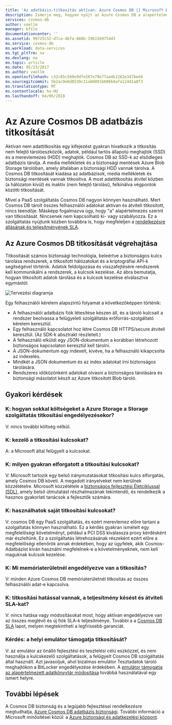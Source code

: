 ```yaml
---
title: 'Az adatbázis-titkosítás aktívan: Azure Cosmos DB |} Microsoft Docs'
description: Ismerje meg, hogyan nyújt az Azure Cosmos DB a alapértelmezett titkosítás az összes adatot.
services: cosmos-db
author: voellm
manager: kfile
documentationcenter: ''
ms.assetid: 99725c52-d7ca-4bfa-888b-19b1569754d3
ms.service: cosmos-db
ms.workload: data-services
ms.tgt_pltfrm: na
ms.devlang: na
ms.topic: article
ms.date: 05/23/2017
ms.author: voellm
ms.openlocfilehash: c32c85c560e9dfe587e79e77aa4b1262e347bed4
ms.sourcegitcommit: 5b2ac9e6d8539c11ab0891b686b8afa12441a8f3
ms.translationtype: MT
ms.contentlocale: hu-HU
ms.lasthandoff: 04/06/2018
---
```

# <a name="azure-cosmos-db-database-encryption-at-rest"></a>Az Azure Cosmos DB adatbázis titkosítását

Aktívan nem adattitkosítás egy kifejezést gyakran hivatkozik a titkosítás nem felejtő tárolóeszközök, adatok, például tartós állapotú meghajtók (SSD) és a merevlemezes (HDD) meghajtók. Cosmos DB az SSD-k az elsődleges adatbázis tárolja. A media mellékletek és a biztonsági mentések Azure Blob Storage tárolóban, amely általában a biztonsági HDD vannak tárolva. A Cosmos DB titkosítását kiadása az adatbázisok, media mellékletek és biztonsági mentések vannak titkosítva. A most adattitkosítás átvitel közben (a hálózaton kívül) és inaktív (nem felejtő tárolási), felkínálva végpontok közötti titkosítását.

Mivel a PaaS szolgáltatás Cosmos DB nagyon könnyen használható. Mert Cosmos DB tárolt összes felhasználói adatokat aktívan és átviteli titkosított, nincs teendője. Másképp fogalmazva úgy, hogy "a" alapértelmezés szerint van titkosítását. Nincsenek nem kapcsolható ki- vagy szabályozza. Ez a szolgáltatás nyújtunk közben továbbra is, hogy megfeleljen a [rendelkezésre állásának és teljesítményének SLA](https://azure.microsoft.com/support/legal/sla/cosmos-db).

## <a name="implementation-of-encryption-at-rest-for-azure-cosmos-db"></a>Az Azure Cosmos DB titkosítását végrehajtása

Titkosítását számos biztonsági technológia, beleértve a biztonságos kulcs tárolása rendszerek, a titkosított hálózatokat és a kriptográfiai API-k segítségével történik. Adatok feldolgozása és visszafejtésére rendszerek kell kommunikálni a rendszerek, a kulcsok kezelése. Az ábra bemutatja, hogyan titkosított adatok tárolása és a kulcsok kezelése elválasztva egymástól. 

![Tervezési diagramja](./media/database-encryption-at-rest/design-diagram.png)

Egy felhasználói kérelem alapszintű folyamat a következőképpen történik:
- A felhasználói adatbázis fiók létesítése készen áll, és a tároló kulcsait a rendszer beolvassa a felügyeleti szolgáltatás erőforrás-szolgáltató kérelem keresztül.
- Egy felhasználó kapcsolatot hoz létre Cosmos DB HTTPS/secure átviteli keresztül. (Az SDK-k absztrakt részleteit.)
- A felhasználó elküldi egy JSON-dokumentum a korábban létrehozott biztonságos kapcsolaton keresztül kell tárolni.
- A JSON-dokumentum egy indexelt, kivéve, ha a felhasználó kikapcsolta az indexelés.
- Mindkét a JSON dokumentum és az index adatokat írni biztonságos tárolására.
- Rendszeres időközönként adatokat olvasni a biztonságos tárolására és biztonsági másolatot készít az Azure titkosított Blob tároló.

## <a name="frequently-asked-questions"></a>Gyakori kérdések

### <a name="q-how-much-more-does-azure-storage-cost-if-storage-service-encryption-is-enabled"></a>K: hogyan sokkal költségeket a Azure Storage a Storage szolgáltatás titkosítási engedélyezésekor?
V: nincs további költség nélkül.

### <a name="q-who-manages-the-encryption-keys"></a>K: kezelő a titkosítási kulcsokat?
A: a Microsoft által felügyelt a kulcsokat.

### <a name="q-how-often-are-encryption-keys-rotated"></a>K: milyen gyakran elforgatott a titkosítási kulcsokat?
V: Microsoft tartozik egy belső iránymutatásokat titkosítási kulcs elforgatás, amely Cosmos DB követi. A megadott irányelveket nem kerülnek közzétételre. Microsoft közzététele a [biztonságos fejlesztési Életciklussal (SDL)](https://www.microsoft.com/sdl/default.aspx), amely belső útmutatást részhalmazának tekintendő, és rendelkezik a hasznos gyakorlati tanácsok a fejlesztők számára.

### <a name="q-can-i-use-my-own-encryption-keys"></a>K: használhatok saját titkosítási kulcsokat?
V: cosmos DB egy PaaS szolgáltatás, és ezért merevlemez előre tartani a szolgáltatás könnyen használható. Ez a kérdés gyakran ismételt egy megfelelőségi követelményt, például a PCI DSS kiválassza proxy kérdésként már észleltünk. Ez a szolgáltatás létrehozásának részeként ezért előre a megfelelőségi ellenőrök annak érdekében, hogy az ügyfelek, akik Cosmos-Adatbázist kíván használni megfelelnek-e a követelményeknek, nem kell maguknak kulcsok kezelése.

### <a name="q-what-regions-have-encryption-turned-on"></a>K: Mi memóriaterületnél engedélyezve van a titkosítás?
V: minden Azure Cosmos DB memóriaterületnél titkosítás az összes felhasználói adat-e kapcsolva.

### <a name="q-does-encryption-affect-the-performance-latency-and-throughput-slas"></a>K: titkosítási hatással vannak, a teljesítmény késést és átviteli SLA-kat?
V: nincs hatása vagy módosításokat most, hogy aktívan engedélyezve van az összes meglévő és új fiók SLA-k teljesítménye. További a a [Cosmos DB SLA](https://azure.microsoft.com/support/legal/sla/cosmos-db) lapot, melyen megtekintheti a legfrissebb garanciát.

### <a name="q-does-the-local-emulator-support-encryption-at-rest"></a>Kérdés: a helyi emulátor támogatja titkosítását?
V: az emulátor az önálló fejlesztési és tesztelési célú eszközzel, és nem használja a kulcskezelő szolgáltatások, a felügyelt Cosmos DB szolgáltatás által használt. Azt javasoljuk, ahol bizalmas emulátor Tesztadatok tároló meghajtókon a BitLocker engedélyezése érdekében. A [emulátor támogatja az alapértelmezett adatkönyvtár módosítása](local-emulator.md) továbbá használatával egy ismert helyre.

## <a name="next-steps"></a>További lépések

A Cosmos DB biztonság és a legújabb fejlesztései rendelkezésre megtudhatja, [Azure Cosmos DB adatbázis biztonsági](database-security.md).
További információ a Microsoft minősítései közül: a [Azure biztonsági és adatkezelési központ](https://azure.microsoft.com/en-us/support/trust-center/).
